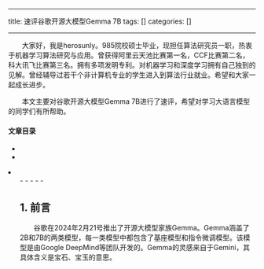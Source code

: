 
--- 
title:  速评谷歌开源大模型Gemma 7B 
tags: []
categories: [] 

---
  大家好，我是herosunly。985院校硕士毕业，现担任算法研究员一职，热衷于机器学习算法研究与应用。曾获得阿里云天池比赛第一名，CCF比赛第二名，科大讯飞比赛第三名。拥有多项发明专利。对机器学习和深度学习拥有自己独到的见解。曾经辅导过若干个非计算机专业的学生进入到算法行业就业。希望和大家一起成长进步。

  本文主要对谷歌开源大模型Gemma 7B进行了速评，希望对学习大语言模型的同学们有所帮助。 

#### 文章目录

  - 
  - 
  <li>
   <ul>
    - 
    - 
    - 
    - 
    - 
   


## 1. 前言

  谷歌在2024年2月21号推出了开源大模型家族Gemma。Gemma涵盖了2B和7B的两类模型，每一类模型中都包含了基座模型和指令微调模型。该模型是由Google DeepMind等团队开发的。Gemma的灵感来自于Gemini，其具体含义是宝石、宝玉的意思。 
